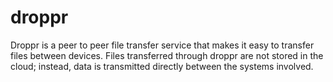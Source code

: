 # droppr

Droppr is a peer to peer file transfer service that makes it easy to transfer files between devices.
Files transferred through droppr are not stored in the cloud; instead, data is transmitted directly between the systems involved.

